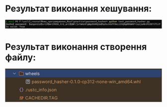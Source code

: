 # Результат виконання хешування:
![скриншот виконання хешування пароля](imgs/хешування_паролю.png)

# Результат виконання створення файлу:
![скриншот виконання створення файлу](imgs/створення_файлу.png)